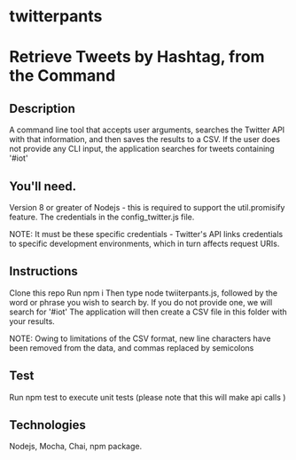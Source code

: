 # twitterpants
Retrieve Tweets by Hashtag, from the Command
================================================

Description
-----------

A command line tool that accepts user arguments, searches the Twitter API with that information, and then saves the results to a CSV. If the user does not provide any CLI input, the application searches for tweets containing '#iot'

You'll need.
------------
Version 8 or greater of Nodejs - this is required to support the util.promisify feature.
The credentials in the config_twitter.js file. 

NOTE: It must be these specific credentials - Twitter's API links credentials to specific development environments, which in turn affects request URIs.

Instructions
------------

Clone this repo
Run npm i
Then type node twiiterpants.js, followed by the word or phrase you wish to search by. If you do not provide one, we will search for '#iot'
The application will then create a CSV file in this folder with your results.

NOTE: Owing to limitations of the CSV format, new line characters have been removed from the data, and commas replaced by semicolons

Test
----

Run npm test to execute unit tests (please note that this will make api calls )

Technologies
------------

Nodejs, Mocha, Chai, npm package.


